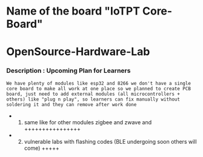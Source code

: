 # Name of the board "IoTPT Core-Board"

# OpenSource-Hardware-Lab
### Description : Upcoming Plan for Learners 
`We have plenty of modules like esp32 and 8266 we don't have a single core board to make all work at one place so we planned to create PCB board, just need to add external modules (all microcontrollers + others) like "plug n play", so learners can fix manually without soldering it and they can remove after work done`

- 1. same like for other modules zigbee and zwave and ++++++++++++++++

- 2. vulnerable labs with flashing codes (BLE undergoing soon others will come) +++++
